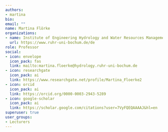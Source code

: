 ```yaml
---
authors:
- martina
bio:
email: ""
name: Martina Flörke
organizations:
- name: Institute of Engineering Hydrology and Water Resources Management, Ruhr University Bochum
  url: https://www.ruhr-uni-bochum.de/de
role: Professor 
social:
- icon: envelope
  icon_pack: fas
  link: mailto:martina.floerke@hydrology.ruhr-uni-bochum.de
- icon: researchgate
  icon_pack: ai
  link: https://www.researchgate.net/profile/Martina_Floerke2
- icon: orcid
  icon_pack: ai
  link: https://orcid.org/0000-0003-2943-5289
- icon: google-scholar
  icon_pack: ai
  link: https://scholar.google.com/citations?user=7VyFQEQAAAAJ&hl=en
superuser: true
user_groups:
- Lecturers
---
```

